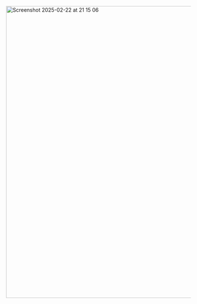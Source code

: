 <img width="796" alt="Screenshot 2025-02-22 at 21 15 06" src="https://github.com/user-attachments/assets/4d2dfc3b-eb99-4577-a746-7859be8f02a8" />
